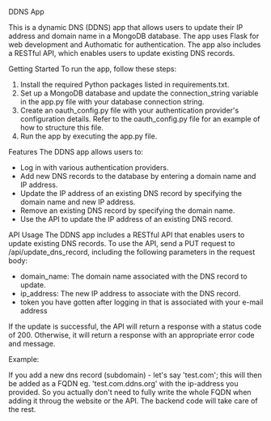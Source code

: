 DDNS App

This is a dynamic DNS (DDNS) app that allows users to update their IP address and domain name in a MongoDB database. The app uses Flask for web development and Authomatic for authentication. The app also includes a RESTful API, which enables users to update existing DNS records.

Getting Started
To run the app, follow these steps:

1. Install the required Python packages listed in requirements.txt.
2. Set up a MongoDB database and update the connection_string variable in the app.py file with your database connection string.
3. Create an oauth_config.py file with your authentication provider's configuration details. Refer to the oauth_config.py file for an example of how to structure this file.
4. Run the app by executing the app.py file.

Features
The DDNS app allows users to:

- Log in with various authentication providers.
- Add new DNS records to the database by entering a domain name and IP address.
- Update the IP address of an existing DNS record by specifying the domain name and new IP address.
- Remove an existing DNS record by specifying the domain name.
- Use the API to update the IP address of an existing DNS record.

API Usage
The DDNS app includes a RESTful API that enables users to update existing DNS records. To use the API, send a PUT request to /api/update_dns_record, including the following parameters in the request body:

- domain_name: The domain name associated with the DNS record to update.
- ip_address: The new IP address to associate with the DNS record.
- token you have gotten after logging in that is associated with your e-mail address

If the update is successful, the API will return a response with a status code of 200. Otherwise, it will return a response with an appropriate error code and message.


Example:

If you add a new dns record (subdomain) - let's say 'test.com'; this will then be added as a FQDN eg. 'test.com.ddns.org' with the ip-address you provided. 
So you actually don't need to fully write the whole FQDN when adding it throug the website or the API. The backend code will take care of the rest.
